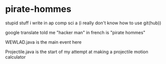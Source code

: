 # pirate-hommes
stupid stuff i write in ap comp sci a (i really don't  know how to use git(hub))

google translate told me "hacker man" in french is "pirate hommes"

WEWLAD.java is the main event here

Projectile.java is the start of my attempt at making a projectile motion calculator
